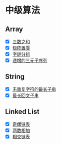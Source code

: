 # 中级算法

## Array
- [x] [三数之和](https://github.com/runningIris/LeetCode/blob/master/algorithms/medium/array/3-sum.cpp)
- [x] [矩阵置零](https://github.com/runningIris/LeetCode/blob/master/algorithms/medium/array/set-zeroes.cpp)
- [x] [字谜分组](https://github.com/runningIris/LeetCode/blob/master/algorithms/medium/array/group-anagram.cpp)
- [x] [递增的三元子序列](https://github.com/runningIris/LeetCode/blob/master/algorithms/medium/string/increasing-triplet.cpp)

## String
- [x] [无重复字符的最长子串](https://github.com/runningIris/LeetCode/blob/master/algorithms/medium/string/length-of-longest-substring.cpp)
- [x] [最长回文子串](https://github.com/runningIris/LeetCode/blob/master/algorithms/medium/string/longest-palindrome.cpp)

## Linked List
- [x] [奇偶链表](https://github.com/runningIris/LeetCode/blob/master/algorithms/medium/link-list/odd-even-list.cpp)
- [x] [两数相加](https://github.com/runningIris/LeetCode/blob/master/algorithms/medium/link-list/add-two-numbers.cpp)
- [x] [相交链表](https://github.com/runningIris/LeetCode/blob/master/algorithms/medium/link-list/get-intersection-node.cpp)
